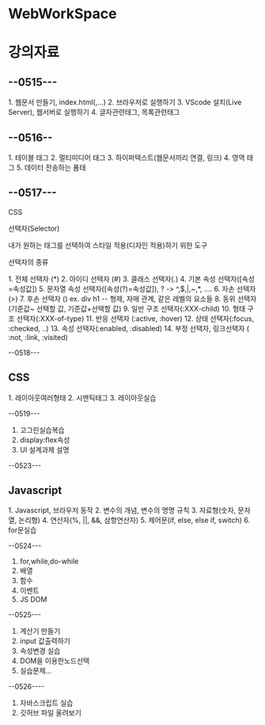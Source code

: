 # WebWorkSpace
<h1>강의자료</h1>

<h2>--0515---</h2>
1. 웹문서 만들기, index.html(<html>,...)
2. 브라우저로 실행하기
3. VScode 설치(Live Server), 웹서버로 실행하기
4. 글자관련태그, 목록관련태그

<h2>--0516--</h2>
1. 테이블 태그
2. 멀티미디어 태그
3. 하이퍼텍스트(웹문서끼리 연결, 링크)
4. 영역 태그
5. 데이터 전송하는 폼태

<h2>--0517---</h2>
<p>CSS</p>
<p>선택자(Selector)</p>
<p>내가 원하는 태그를 선택하여 스타일 적용(디자인 적용)하기 위한 도구</p>

<p>선택자의 종류</p>
1. 전체 선택자 (*)
2. 아이디 선택자 (#)
3. 클래스 선택자(.)
4. 기본 속성 선택자([속성=속성값])
5. 문자열 속성 선택자([속성(?)=속성값]), ? -> ^,$,|,~,*, ....
6. 자손 선택자 (>)
7. 후손 선택자 () ex. div h1
-- 형제, 자매 관계, 같은 레벨의 요소들
8. 동위 선택자 (기준값~ 선택할 값, 기준값+선택할 값)
9. 일반 구조 선택자(:XXX-child)
10. 형태 구조 선택자(:XXX-of-type)
11. 반응 선택자 (:active, :hover)
12. 상태 선택자(:focus, :checked, ..)
13. 속성 선택자(:enabled, :disabled)
14. 부정 선택자, 링크선택자 ( :not, :link, :visited)

--0518---
<h2>CSS</h2>
1. 레이아웃여러형태
2. 시맨틱태그
3. 레이아웃실습

--0519---
1. 고그린실습복습
2. display:flex속성
3. UI 설계과제 설명

--0523---
<h2>Javascript</h2>
1. Javascript, 브라우저 동작
2. 변수의 개념, 변수의 명명 규칙
3. 자료형(숫자, 문자열, 논리형)
4. 연산자(%, ||, &&, 삼항연산자)
5. 제어문(if, else, else if, switch)
6. for문실습

--0524---
1. for,while,do-while
2. 배열
3. 함수
4. 이벤트
5. JS DOM

--0525---
1. 계산기 만들기
2. input 값출력하기
3. 속성변경 실습
4. DOM을 이용한노드선택
5. 실습문제...

--0526----
1. 자바스크립트 실습
2. 깃허브 파일 올려보기
